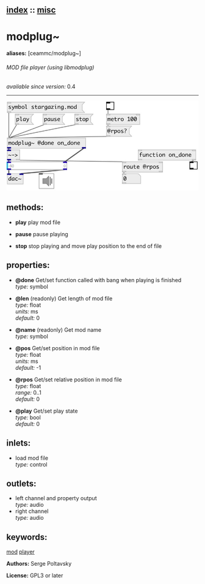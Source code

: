 [index](index.html) :: [misc](category_misc.html)
---

# modplug~
**aliases:** [ceammc/modplug\~]


###### MOD file player (using libmodplug)

*available since version:* 0.4

---




[![example](../examples/img/modplug~.jpg)](../examples/pd/modplug~.pd)





## methods:

* **play**
play mod file<br>

* **pause**
pause playing<br>

* **stop**
stop playing and move play position to the end of file<br>




## properties:

* **@done** 
Get/set function called with bang when playing is finished<br>
_type:_ symbol<br>

* **@len** (readonly)
Get length of mod file<br>
_type:_ float<br>
_units:_ ms<br>
_default:_ 0<br>

* **@name** (readonly)
Get mod name<br>
_type:_ symbol<br>

* **@pos** 
Get/set position in mod file<br>
_type:_ float<br>
_units:_ ms<br>
_default:_ -1<br>

* **@rpos** 
Get/set relative position in mod file<br>
_type:_ float<br>
_range:_ 0..1<br>
_default:_ 0<br>

* **@play** 
Get/set play state<br>
_type:_ bool<br>
_default:_ 0<br>



## inlets:

* load mod file<br>
_type:_ control



## outlets:

* left channel and property output<br>
_type:_ audio
* right channel<br>
_type:_ audio



## keywords:

[mod](keywords/mod.html)
[player](keywords/player.html)






**Authors:** Serge Poltavsky




**License:** GPL3 or later





